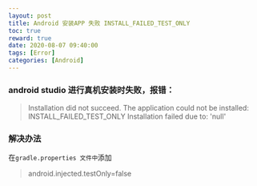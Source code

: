 ```yaml
---
layout: post
title: Android 安装APP 失败 INSTALL_FAILED_TEST_ONLY
toc: true
reward: true
date: 2020-08-07 09:40:00
tags: [Error]
categories: [Android]
---
```

### android studio 进行真机安装时失败，报错：
> Installation did not succeed.
The application could not be installed: INSTALL_FAILED_TEST_ONLY
Installation failed due to: 'null'

### 解决办法
在`gradle.properties 文件中`添加

>android.injected.testOnly=false